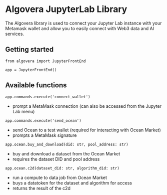 # Algovera JupyterLab Library

The Algovera library is used to connect your Jupyter Lab instance with your Metamask wallet and allow you to easily connect with Web3 data and AI services.

## Getting started

```
from algovera import JupyterFrontEnd

app = JupyterFrontEnd()
```

## Available functions

`app.commands.execute('connect_wallet')`

- prompt a MetaMask connection (can also be accessed from the Jupyter Lab menu)

`app.commands.execute('send_ocean')`

- send Ocean to a test wallet (required for interacting with Ocean Market)
- prompts a MetaMask signature

`app.ocean.buy_and_download(did: str, pool_address: str)`

- buy and download a dataset from the Ocean Market
- requires the dataset DID and pool address

`app.ocean.c2d(dataset_did: str, algorithm_did: str)`

- run a compute to data job from Ocean Market
- buys a datatoken for the dataset and algorithm for access
- returns the result of the c2d
